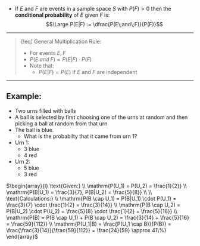 - If $E$ and $F$ are events in a sample space $S$ with $P(F) > 0$ then the **conditional probability** of $E$ given $F$ is:
$$\Large P(E|F) := \dfrac{P(E\;and\;F)}{P(F)}$$
____
>[!eq] General Multiplication Rule:
>- For events $E, F$
>- $P(E\; and\; F) = P(E|F) \cdot P(F)$
>- Note that:
>	- $P(E|F) = P(E)$ if $E$ and $F$ are independent

___
## Example:
- Two urns filled with balls
- A ball is selected by first choosing one of the urns at  random and then picking a ball at random from that  urn
- The ball is blue. 
	- What is the probabilty that it  came from urn 1?
- Urn 1: 
	- 3 blue
	- 4 red
- Urn 2:
	- 5 blue
	- 3 red

$\begin{array}{l}
\text{Given:} \\
\mathrm{P(U_1) = P(U_2) = \frac{1}{2}} \\
\mathrm{P(B|U_1) = \frac{3}{7}, P(B|U_2) = \frac{5}{8}} \\ \\
\text{Calculations:} \\
\mathrm{P(B \cap U_1) = P(B|U_1) \cdot P(U_1) = \frac{3}{7} \cdot \frac{1}{2} = \frac{3}{14}} \\
\mathrm{P(B \cap U_2) = P(B|U_2) \cdot P(U_2) = \frac{5}{8} \cdot \frac{1}{2} = \frac{5}{16}} \\
\mathrm{P(B) = P(B \cap U_1) + P(B \cap U_2) = \frac{3}{14} + \frac{5}{16} = \frac{59}{112}} \\
\mathrm{P(U_1|B) = \frac{P(U_1 \cap B)}{P(B)} = \frac{\frac{3}{14}}{\frac{59}{112}} = \frac{24}{59} \approx 41\%}
\end{array}$
